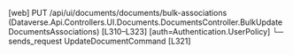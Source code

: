 [web] PUT /api/ui/documents/documents/bulk-associations  (Dataverse.Api.Controllers.UI.Documents.DocumentsController.BulkUpdateDocumentsAssociations)  [L310–L323] [auth=Authentication.UserPolicy]
  └─ sends_request UpdateDocumentCommand [L321]

